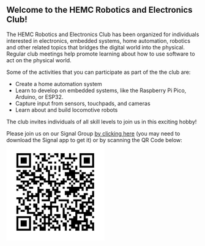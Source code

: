 ## Welcome to the HEMC Robotics and Electronics Club!
The HEMC Robotics and Electronics Club has been organized for individuals interested in electronics, embedded systems, home automation, robotics and other related topics that bridges the digital world into the physical.  Regular club meetings help promote learning about how to use software to act on the physical world.

Some of the activities that you can participate as part of the the club are:
- Create a home automation system
- Learn to develop on embedded systems, like the Raspberry Pi Pico, Arduino, or ESP32.
- Capture input from sensors, touchpads, and cameras
- Learn about and build locomotive robots

The club invites individuals of all skill levels to join us in this exciting hobby!

Please join us on our Signal Group [by clicking here](https://signal.group/#CjQKIB5F58UCKH95tNcUgLrBmj23gQs9vuJbGnfvXv9pZCONEhBBml4078hfhwuUT0tCSrAI) (you may need to download the Signal app to get it) or by scanning the QR Code below:
![alt text](img/signalQR.png)
